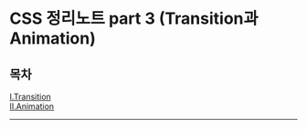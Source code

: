# CSS 정리노트 part 3 (Transition과 Animation)

## 목차

[I.Transition](#i-transition)  
[II.Animation](#ii-animation)

---
